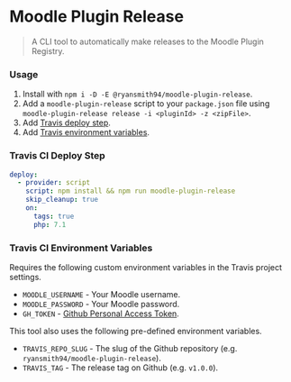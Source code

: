 # Moodle Plugin Release
> A CLI tool to automatically make releases to the Moodle Plugin Registry.

### Usage
1. Install with `npm i -D -E @ryansmith94/moodle-plugin-release`.
1. Add a `moodle-plugin-release` script to your `package.json` file using `moodle-plugin-release release -i <pluginId> -z <zipFile>`.
1. Add [Travis deploy step](#travis-ci-deploy-step).
1. Add [Travis environment variables](#travis-ci-environment-variables).

### Travis CI Deploy Step

```yml
deploy:
  - provider: script
    script: npm install && npm run moodle-plugin-release
    skip_cleanup: true
    on:
      tags: true
      php: 7.1
```

### Travis CI Environment Variables
Requires the following custom environment variables in the Travis project settings.

- `MOODLE_USERNAME` - Your Moodle username.
- `MOODLE_PASSWORD` - Your Moodle password.
- `GH_TOKEN` - [Github Personal Access Token](https://help.github.com/articles/creating-a-personal-access-token-for-the-command-line/).

This tool also uses the following pre-defined environment variables.

- `TRAVIS_REPO_SLUG` - The slug of the Github repository (e.g. `ryansmith94/moodle-plugin-release`).
- `TRAVIS_TAG` - The release tag on Github (e.g. `v1.0.0`).
